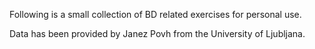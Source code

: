 Following is a small collection of BD related exercises for personal use.

Data has been provided by Janez Povh from the University of Ljubljana. 

